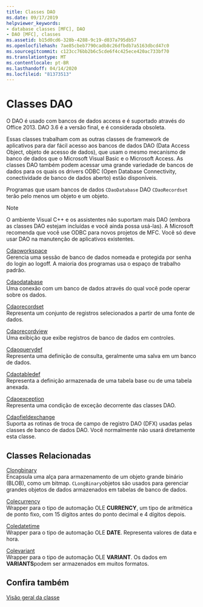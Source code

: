 ```yaml
---
title: Classes DAO
ms.date: 09/17/2019
helpviewer_keywords:
- database classes [MFC], DAO
- DAO [MFC], classes
ms.assetid: b15d0cd6-328b-4288-9c19-d037a795db57
ms.openlocfilehash: 7ae85cbeb7790cadb8c26dfbdb7a5163dbcd47c0
ms.sourcegitcommit: c123cc76bb2b6c5cde6f4c425ece420ac733bf70
ms.translationtype: MT
ms.contentlocale: pt-BR
ms.lasthandoff: 04/14/2020
ms.locfileid: "81373513"
---
```

# <a name="dao-classes"></a>Classes DAO

O DAO é usado com bancos de dados access e é suportado através do Office 2013. DAO 3.6 é a versão final, e é considerada obsoleta.

Essas classes trabalham com as outras classes de framework de aplicativos para dar fácil acesso aos bancos de dados DAO (Data Access Object, objeto de acesso de dados), que usam o mesmo mecanismo de banco de dados que o Microsoft Visual Basic e o Microsoft Access. As classes DAO também podem acessar uma grande variedade de bancos de dados para os quais os drivers ODBC (Open Database Connectivity, conectividade de banco de dados aberto) estão disponíveis.

Programas que usam bancos de dados `CDaoDatabase` DAO `CDaoRecordset` terão pelo menos um objeto e um objeto.

> [!NOTE]
> O ambiente Visual C++ e os assistentes não suportam mais DAO (embora as classes DAO estejam incluídas e você ainda possa usá-las). A Microsoft recomenda que você use ODBC para novos projetos de MFC. Você só deve usar DAO na manutenção de aplicativos existentes.

[Cdaoworkspace](../mfc/reference/cdaoworkspace-class.md)<br/>
Gerencia uma sessão de banco de dados nomeada e protegida por senha do login ao logoff. A maioria dos programas usa o espaço de trabalho padrão.

[Cdaodatabase](../mfc/reference/cdaodatabase-class.md)<br/>
Uma conexão com um banco de dados através do qual você pode operar sobre os dados.

[Cdaorecordset](../mfc/reference/cdaorecordset-class.md)<br/>
Representa um conjunto de registros selecionados a partir de uma fonte de dados.

[Cdaorecordview](../mfc/reference/cdaorecordview-class.md)<br/>
Uma exibição que exibe registros de banco de dados em controles.

[Cdaoquerydef](../mfc/reference/cdaoquerydef-class.md)<br/>
Representa uma definição de consulta, geralmente uma salva em um banco de dados.

[Cdaotabledef](../mfc/reference/cdaotabledef-class.md)<br/>
Representa a definição armazenada de uma tabela base ou de uma tabela anexada.

[Cdaoexception](../mfc/reference/cdaoexception-class.md)<br/>
Representa uma condição de exceção decorrente das classes DAO.

[Cdaofieldexchange](../mfc/reference/cdaofieldexchange-class.md)<br/>
Suporta as rotinas de troca de campo de registro DAO (DFX) usadas pelas classes de banco de dados DAO. Você normalmente não usará diretamente esta classe.

## <a name="related-classes"></a>Classes Relacionadas

[Clongbinary](../mfc/reference/clongbinary-class.md)<br/>
Encapsula uma alça para armazenamento de um objeto grande binário (BLOB), como um bitmap. `CLongBinary`objetos são usados para gerenciar grandes objetos de dados armazenados em tabelas de banco de dados.

[Colecurrency](../mfc/reference/colecurrency-class.md)<br/>
Wrapper para o tipo de automação OLE **CURRENCY**, um tipo de aritmética de ponto fixo, com 15 dígitos antes do ponto decimal e 4 dígitos depois.

[Coledatetime](../atl-mfc-shared/reference/coledatetime-class.md)<br/>
Wrapper para o tipo de automação OLE **DATE**. Representa valores de data e hora.

[Colevariant](../mfc/reference/colevariant-class.md)<br/>
Wrapper para o tipo de automação OLE **VARIANT**. Os dados em **VARIANTS**podem ser armazenados em muitos formatos.

## <a name="see-also"></a>Confira também

[Visão geral da classe](../mfc/class-library-overview.md)

